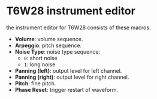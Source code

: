 # T6W28 instrument editor

the instrument editor for T6W28 consists of these macros:

- **Volume**: volume sequence.
- **Arpeggio**: pitch sequence.
- **Noise Type**: noise type sequence:
  - `0`: short noise
  - `1`: long noise
- **Panning (left)**: output level for left channel.
- **Panning (right)**: output level for right channel.
- **Pitch**: fine pitch.
- **Phase Reset**: trigger restart of waveform.
